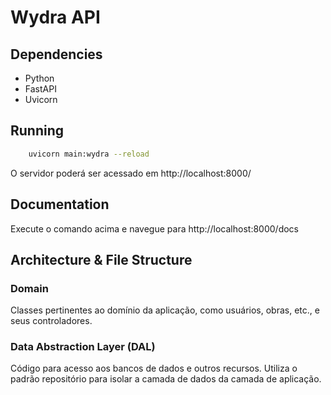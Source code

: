 # Wydra API
## Dependencies
- Python
- FastAPI
- Uvicorn

## Running
```sh
    uvicorn main:wydra --reload
```
O servidor poderá ser acessado em http://localhost:8000/

## Documentation
Execute o comando acima e navegue para http://localhost:8000/docs

## Architecture & File Structure
### Domain
Classes pertinentes ao domínio da aplicação, como usuários, obras, etc., e seus controladores.

### Data Abstraction Layer (DAL)
Código para acesso aos bancos de dados e outros recursos. Utiliza o padrão repositório para isolar a camada de dados da camada de aplicação.



